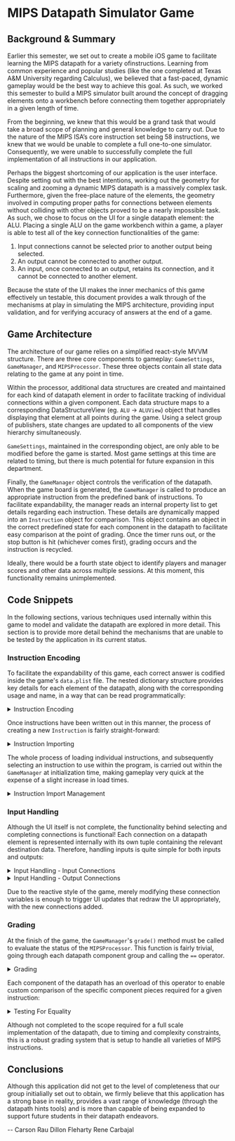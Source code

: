 #  MIPS Datapath Simulator Game

## Background & Summary

Earlier this semester, we set out to create a mobile iOS game to facilitate learning the MIPS datapath for a variety ofinstructions. 
Learning from common experience and popular studies (like the one completed at Texas A&M University regarding Calculus), 
we believed that a fast-paced, dynamic gameplay would be the best way to achieve this goal. 
As such, we worked this semester to build a MIPS simulator built around the concept of dragging elements onto a 
workbench before connecting them together appropriately in a given length of time.

From the beginning, we knew that this would be a grand task that would take a broad scope of planning and general knowledge to carry 
out. Due to the nature of the MIPS ISA’s core instruction set being 58 instructions, we knew that we would be unable to complete a 
full one-to-one simulator. Consequently, we were unable to successfully complete the full implementation of all instructions in our 
application. 
    
Perhaps the biggest shortcoming of our application is the user interface. Despite setting out with the best intentions, working out 
the geometry for scaling and zooming a dynamic MIPS datapath is a massively complex task. Furthermore, given the free-place 
nature of the elements, the geometry involved in computing proper paths for connections between elements without colliding 
with other objects proved to be a nearly impossible task. As such, we chose to focus on the UI for a single datapath element: the 
ALU. Placing a single ALU on the game workbench within a game, a player is able to test all of the key connection functionalities 
of the game:
  
  1. Input connections cannot be selected prior to another output being selected.
  2. An output cannot be connected to another output.
  3. An input, once connected to an output, retains its connection, and it cannot be connected to another element.

Because the state of the UI makes the inner mechanics of this game effectively un testable, this document provides a walk through 
of the mechanisms at play in simulating the MIPS architecture, providing input validation, and for verifying accuracy of answers at
the end of a game.


## Game Architecture

The architecture of our game relies on a simplified react-style MVVM structure. There are three core components to gameplay: 
`GameSettings`, `GameManager`, and `MIPSProcessor`. These three objects contain all state data relating to the game at any 
point in time. 

Within the processor, additional data structures are created and maintained for each kind of datapath element in order 
to facilitate tracking of individual connections within a given component. Each data structure maps to a corresponding 
DataStructureView (eg. `ALU` -> `ALUView`) object that handles displaying that element at all points during the game. 
Using a select group of publishers, state changes are updated to all components of the view hierarchy simultaneously. 

`GameSettings`, maintained in the corresponding object, are only able to be modified before the game is started.
Most game settings at this time are related to timing, but there is much potential for future expansion in this department.

Finally, the `GameManager` object controls the verification of the datapath. When the game board is generated, the `GameManager` is 
called to produce an appropriate instruction from the predefined bank of instructions. To facilitate expandability, the manager 
reads an internal property list to get details regarding each instruction. These details are dynamically mapped into an 
`Instruction` object for comparison. This object contains an object in the correct predefined state for each component in the 
datapath to facilitate easy comparison at the point of grading. Once the timer runs out, or the stop button is hit 
(whichever comes first), grading occurs and the instruction is recycled.

Ideally, there would be a fourth state object to identify players and manager scores and other data across multiple sessions. At 
this moment, this functionality remains unimplemented.


## Code Snippets

In the following sections, various techniques used internally within this game to model and validate the datapath are explored in 
more detail. This section is to provide more detail behind the mechanisms that are unable to be tested by the application in its current
status.


### Instruction Encoding

To facilitate the expandability of this game, each correct answer is codified inside the game's `data.plist` file. The nested dictionary structure
provides key details for each element of the datapath, along with the corresponding usage and name, in a way that can be read programmatically:
<details> 
    <summary>Instruction Encoding</summary>
    
  ![Instruction Encoding](img/instruction_coding.png)
</details>

Once instructions have been written out in this manner, the process of creating a new `Instruction` is fairly straight-forward:
<details> 
    <summary>Instruction Importing</summary>
    
  ![Instruction Encoding](img/instruction_import.png)
</details>

The whole process of loading individual instructions, and subsequently selecting an instruction to use within the program, is carried out
within the `GameManager` at initialization time, making gameplay very quick at the expense of a slight increase in load times.

<details> 
    <summary>Instruction Import Management</summary>
    
  ![Instruction Encoding](img/instruction_importing.png)
</details>

### Input Handling

Although the UI itself is not complete, the functionality behind selecting and completing connections is functional! Each connection on a datapath element
is represented internally with its own tuple containing the relevant destination data. Therefore, handling inputs is quite simple for both inputs and outputs:

<details> 
    <summary>Input Handling - Input Connections</summary>
    
  ![Instruction Encoding](img/input_selection.png)
</details>
<details> 
    <summary>Input Handling - Output Connections</summary>
    
  ![Instruction Encoding](img/output_selection.png)
</details>

Due to the reactive style of the game, merely modifying these connection variables is enough to trigger UI updates that redraw the UI appropriately, with the new
connections added. 

### Grading
At the finish of the game, the `GameManager`'s `grade()` method must be called to evaluate the status of the `MIPSProcessor`. This function is fairly trivial, going through
each datapath component group and calling the `==` operator.

<details> 
    <summary>Grading</summary>
    
  ![Instruction Encoding](img/grading.png)
</details>

Each component of the datapath has an overload of this operator to enable custom comparison of the specific component pieces required for a given instruction:

<details> 
    <summary>Testing For Equality</summary>
    
  ![Instruction Encoding](img/datapath_equality.png)
</details>

Although not completed to the scope required for a full scale implementation of the datapath, due to timing and complexity constraints, this is a robust grading system that is setup to handle all varieties of MIPS instructions.

## Conclusions
Although this application did not get to the level of completeness that our group initialially set out to obtain, we firmly believe that this application has a strong base in reality, provides a vast range of knowledge (through the datapath hints tools) and is more than capable of being expanded to support future students in their datapath endeavors.

--
Carson Rau
Dillon Fleharty
Rene Carbajal
